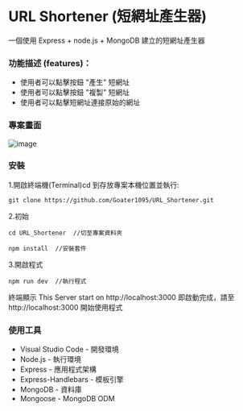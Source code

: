 # URL Shortener (短網址產生器)

一個使用 Express + node.js + MongoDB 建立的短網址產生器

### 功能描述 (features)：

- 使用者可以點擊按鈕 "產生" 短網址
- 使用者可以點擊按鈕 "複製" 短網址
- 使用者可以點擊短網址連接原始的網址

### 專案畫面

![image](https://github.com/pierceshih15/restaurantList/blob/master/public/img/homePage.png)

### 安裝

1.開啟終端機(Terminal)cd 到存放專案本機位置並執行:

```
git clone https://github.com/Goater1095/URL_Shortener.git
```

2.初始

```
cd URL_Shortener  //切至專案資料夾
```

```
npm install  //安裝套件
```

3.開啟程式

```
npm run dev  //執行程式
```

終端顯示 This Server start on http://localhost:3000
即啟動完成，請至 http://localhost:3000 開始使用程式

### 使用工具

- Visual Studio Code - 開發環境
- Node.js - 執行環境
- Express - 應用程式架構
- Express-Handlebars - 模板引擎
- MongoDB - 資料庫
- Mongoose - MongoDB ODM
